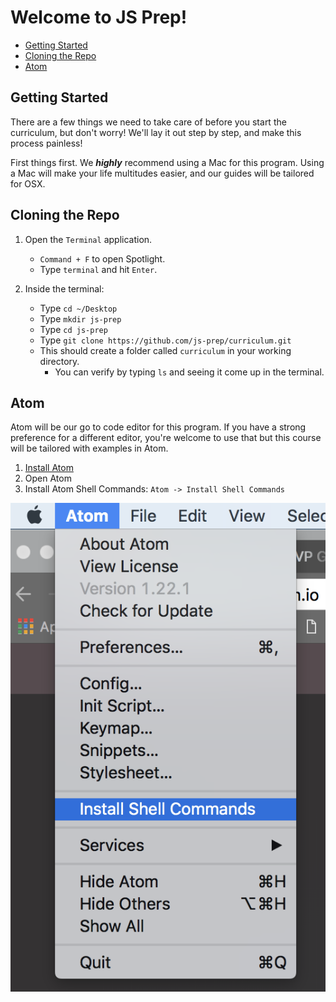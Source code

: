 # Welcome to JS Prep!

- [Getting Started](#getting-started)
- [Cloning the Repo](#cloning-the-repo)
- [Atom](#atom)

## Getting Started

There are a few things we need to take care of before you start the curriculum, but don't worry! We'll lay it out step by step, and make this process painless!

First things first. We ***highly*** recommend using a Mac for this program. Using a Mac will make your life multitudes easier, and our guides will be tailored for OSX.

## Cloning the Repo

1. Open the `Terminal` application.
    - `Command + F` to open Spotlight.
    - Type `terminal` and hit `Enter`.

2. Inside the terminal:
    - Type `cd ~/Desktop`
    - Type `mkdir js-prep`
    - Type `cd js-prep`
    - Type `git clone https://github.com/js-prep/curriculum.git`
    - This should create a folder called `curriculum` in your working directory.
        - You can verify by typing `ls` and seeing it come up in the terminal.

## Atom

Atom will be our go to code editor for this program. If you have a strong preference for a different editor, you're welcome to use that but this course will be tailored with examples in Atom.

1. [Install Atom](https://atom.io/)
2. Open Atom
3. Install Atom Shell Commands: `Atom -> Install Shell Commands`

![Installing Atom Shell Commands](https://github.com/js-prep/curriculum/blob/master/assets/installing-atom-shell-commands.png)
